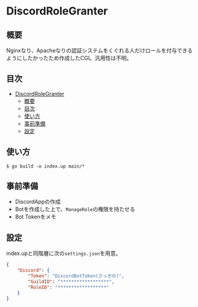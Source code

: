 # DiscordRoleGranter
## 概要
Nginxなり、Apacheなりの認証システムをくぐれる人だけロールを付与できるようにしたかったため作成したCGI。汎用性は不明。

## 目次
<!-- TOC -->

- [DiscordRoleGranter](#discordrolegranter)
    - [概要](#概要)
    - [目次](#目次)
    - [使い方](#使い方)
    - [事前準備](#事前準備)
    - [設定](#設定)

<!-- /TOC -->

## 使い方

```
$ go build -o index.up main/*
```

## 事前準備
- DiscordAppの作成
- Botを作成した上で、`ManageRole`の権限を持たせる
- Bot Tokenをメモ

## 設定
index.upと同階層に次の`settings.json`を用意。

```json
{
    "Discord": {
        "Token": "DiscordBotToken(さっきの)",
        "GuildID": "******************",
        "RoleID": "******************"
    }
}
```



